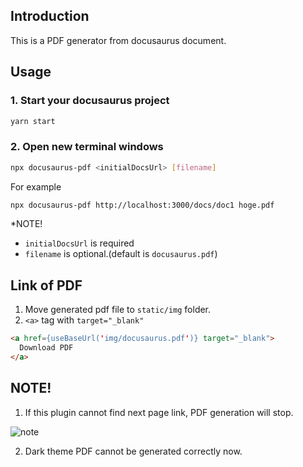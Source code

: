 ## Introduction
This is a PDF generator from docusaurus document.

## Usage
### 1. Start your docusaurus project
```sh
yarn start
```
   
### 2. Open new terminal windows
```sh
npx docusaurus-pdf <initialDocsUrl> [filename]
```

For example
```sh
npx docusaurus-pdf http://localhost:3000/docs/doc1 hoge.pdf
```

*NOTE!
- `initialDocsUrl` is required
- `filename` is optional.(default is `docusaurus.pdf`)

## Link of PDF
1. Move generated pdf file to `static/img` folder.
2. `<a>` tag with `target="_blank"`
```html
<a href={useBaseUrl('img/docusaurus.pdf')} target="_blank">
  Download PDF
</a>
```

## NOTE!
1. If this plugin cannot find next page link, PDF generation will stop.

![note](https://www.awesomescreenshot.com/upload//1017708/c590bbd9-04a0-4637-7bd3-6b5ba1a4258e.png)

2. Dark theme PDF cannot be generated correctly now.